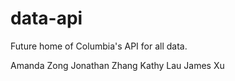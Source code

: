 # data-api

Future home of Columbia's API for all data.

Amanda Zong
Jonathan Zhang
Kathy Lau
James Xu

